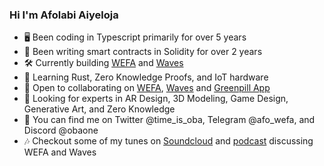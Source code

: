 ### Hi I'm Afolabi Aiyeloja

- 🖥️ Been coding in Typescript primarily for over 5 years
- 📜 Been writing smart contracts in Solidity for over 2 years
- 🛠️ Currently building [WEFA](https://github.com/wefa-labs/wefa) and [Waves](https://github.com/waves-lab/waves)
- 🌱 Learning Rust, Zero Knowledge Proofs, and IoT hardware
- 🤝 Open to collaborating on [WEFA](https://why.wefa.app), [Waves](https://docs.google.com/presentation/d/14GG0bUyRBPSHkP_KFvxN04PnkaGQiGt7S0AZBddc90c/edit?usp=sharing) and [Greenpill App](https://tartan-literature-a0d.notion.site/Onboard-App-08f1f52911244380bd9535c68190b49f)
- 🧐 Looking for experts in AR Design, 3D Modeling, Game Design, Generative Art, and Zero Knowledge
- 👋 You can find me on Twitter @time_is_oba, Telegram @afo_wefa, and Discord @obaone
- 🎶 Checkout some of my tunes on [Soundcloud](https://soundcloud.com/oba_one) and [podcast](https://youtu.be/Y0IkJCrvDU8?si=HtFAqUxaB1MKlDGw) discussing WEFA and Waves
